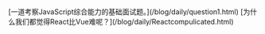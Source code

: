 <Title>随笔目录</Title>
[<SuibiItem>一道考察JavaScript综合能力的基础面试题。</SuibiItem>](/blog/daily/question1.html)
[<SuibiItem>为什么我们都觉得React比Vue难呢？</SuibiItem>](/blog/daily/Reactcompulicated.html)

